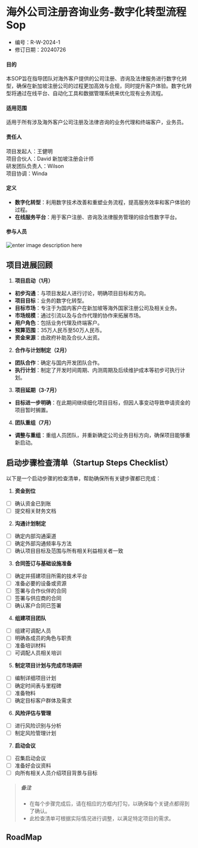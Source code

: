 # 海外公司注册咨询业务-数字化转型流程Sop

- 编号：R-W-2024-1
- 修订日期：20240726

#### 目的
本SOP旨在指导团队对海外客户提供的公司注册、咨询及法律服务进行数字化转型，确保在新加坡注册公司的过程更加高效与合规，同时提升客户体验。数字化转型将通过在线平台、自动化工具和数据管理系统来优化现有业务流程。

#### 适用范围
适用于所有涉及海外客户公司注册及法律咨询的业务代理和终端客户，业务员。

#### 责任人
项目发起人：王健明  
项目合伙人：David 新加坡注册会计师  
研发团队负责人：Wilson  
项目协调：Winda

#### 定义
-   **数字化转型**：利用数字技术改善和重塑业务流程，提高服务效率和客户体验的过程。
-   **在线服务平台**：用于客户注册、咨询及法律服务管理的综合性数字平台。

#### 参与人员
![enter image description here](https://media.discordapp.net/attachments/1265954589622927454/1266082315658854533/Screen_Shot_2024-07-26_at_1.17.27_AM.png?ex=66a3da8a&is=66a2890a&hm=e80a318932ac89b8facc69f79c84fa0053374af4f3e03325864eab55806ba8e4&=&format=webp&quality=lossless&width=1536&height=834)

## 项目进展回顾

1.  **项目启动（1月）**

-   **初步沟通**：与项目发起人进行讨论，明确项目目标和方向。
-   **项目目标**：业务的数字化转型。
-   **目标市场**：专注于为国内客户在新加坡等海外国家注册公司及相关业务。
-   **市场规模**：通过引流以及与合作代理的协作来拓展市场。
-   **用户角色**：包括业务代理及终端客户。
-   **预算范围**：35万人民币至50万人民币。
-   **资金来源**：由政府补助及合伙人出资。
2.  **合作与计划制定（2月）**

-   **团队合作**：确定与国内开发团队合作。
-   **执行计划**：制定了开发时间周期、内测周期及后续维护成本等初步可执行计划。
3.  **项目延期（3-7月）**

-   **目标进一步明确**：在此期间继续细化项目目标，但因人事变动导致申请资金的项目暂时搁置。
4.  **团队重组（7月）**

-   **调整与重组**：重组人员团队，并重新确定公司业务目标方向，确保项目能够重新启动。

## 启动步骤检查清单（Startup Steps Checklist）

以下是一个启动步骤的检查清单，帮助确保所有关键步骤都已完成：

1. **资金到位**
- [ ] 确认资金已到账
- [ ] 提交相关财务文档

2. **沟通计划制定**
- [ ] 确定内部沟通渠道
- [ ] 确定外部沟通频率与方法
- [ ] 确认项目目标及范围与所有相关利益相关者一致

3. **合同签订与基础设施准备**
- [ ] 确定并搭建项目所需的技术平台
- [ ] 准备必要的设备或资源
- [ ] 签署与合作伙伴的合同
- [ ] 签署与供应商的合同
- [ ] 确认客户合同已签署

4. **组建项目团队**
- [ ] 组建可调配人员
- [ ] 明确各成员的角色与职责
- [ ] 准备培训材料
- [ ] 可调配人员相关培训

5. **制定项目计划与完成市场调研**
- [ ] 编制详细项目计划
- [ ] 确定时间表与里程碑
- [ ] 准备物料
- [ ] 确定目标客户群体及需求

6. **风险评估与管理**
- [ ] 进行风险识别与分析
- [ ] 制定风险管理计划

7. **启动会议**
- [ ] 召集启动会议
- [ ] 准备好会议资料
- [ ] 向所有相关人员介绍项目背景与目标

> ##### 备注
> - 在每个步骤完成后，请在相应的方框内打勾，以确保每个关键点都得到了确认。
> - 此检查清单可根据实际情况进行调整，以满足特定项目的需求。

## RoadMap
